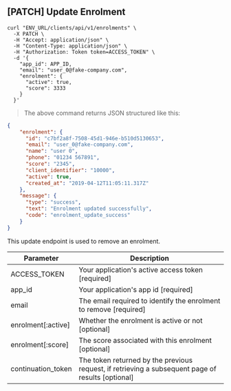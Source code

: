 ## [PATCH] Update Enrolment

```shell
curl "ENV_URL/clients/api/v1/enrolments" \
  -X PATCH \
  -H "Accept: application/json" \
  -H "Content-Type: application/json" \
  -H "Authorization: Token token=ACCESS_TOKEN" \
  -d '{
    "app_id": APP_ID,
    "email": "user_0@fake-company.com",
    "enrolment": {
      "active": true,
      "score": 3333
    }
  }'
```
> The above command returns JSON structured like this:

```json
{
    "enrolment": {
      "id": "c7bf2a8f-7508-45d1-946e-b510d5130653",
      "email": "user_0@fake-company.com",
      "name": "user 0",
      "phone": "01234 567891",
      "score": "2345",
      "client_identifier": "10000",
      "active": true,
      "created_at": "2019-04-12T11:05:11.317Z"
    },
    "message": {
      "type": "success",
      "text": "Enrolment updated successfully",
      "code": "enrolment_update_success"
    }
}
```

This update endpoint is used to remove an enrolment.


Parameter | Description
--------- | -----------
ACCESS_TOKEN | Your application's active access token [required]
app_id | Your application's app id [required]
email | The email required to identify the enrolment to remove [required]
enrolment[:active] | Whether the enrolment is active or not [optional]
enrolment[:score] | The score associated with this enrolment [optional]
continuation_token | The token returned by the previous request, if retrieving a subsequent page of results [optional]

